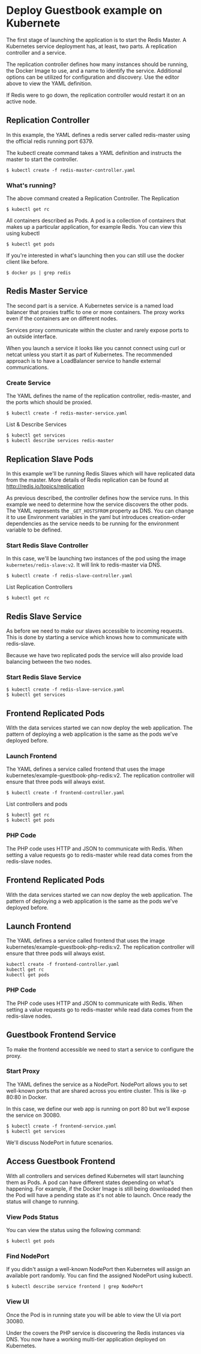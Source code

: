 # Deploy Guestbook example on Kubernete

The first stage of launching the application is to start the Redis Master. A Kubernetes service deployment has, at least, two parts. A replication controller and a service.

The replication controller defines how many instances should be running, the Docker Image to use, and a name to identify the service. Additional options can be utilized for configuration and discovery. Use the editor above to view the YAML definition.

If Redis were to go down, the replication controller would restart it on an active node.

## Replication Controller
In this example, the YAML defines a redis server called redis-master using the official redis running port 6379.

The kubectl create command takes a YAML definition and instructs the master to start the controller.

```
$ kubectl create -f redis-master-controller.yaml
```

### What's running?
The above command created a Replication Controller. The Replication

```
$ kubectl get rc
```

All containers described as Pods. A pod is a collection of containers that makes up a particular application, for example Redis. You can view this using kubectl

```
$ kubectl get pods
```

If you're interested in what's launching then you can still use the docker client like before.

```
$ docker ps | grep redis
```

## Redis Master Service
The second part is a service. A Kubernetes service is a named load balancer that proxies traffic to one or more containers. The proxy works even if the containers are on different nodes.

Services proxy communicate within the cluster and rarely expose ports to an outside interface.

When you launch a service it looks like you cannot connect using curl or netcat unless you start it as part of Kubernetes. The recommended approach is to have a LoadBalancer service to handle external communications.

### Create Service
The YAML defines the name of the replication controller, redis-master, and the ports which should be proxied.

```
$ kubectl create -f redis-master-service.yaml
```

List & Describe Services
```
$ kubectl get services
$ kubectl describe services redis-master
```

## Replication Slave Pods
In this example we'll be running Redis Slaves which will have replicated data from the master. More details of Redis replication can be found at http://redis.io/topics/replication

As previous described, the controller defines how the service runs. In this example we need to determine how the service discovers the other pods. The YAML represents the `_GET_HOSTSFROM` property as DNS. You can change it to use Environment variables in the yaml but introduces creation-order dependencies as the service needs to be running for the environment variable to be defined.

### Start Redis Slave Controller
In this case, we'll be launching two instances of the pod using the image `kubernetes/redis-slave:v2`. It will link to redis-master via DNS.

```
$ kubectl create -f redis-slave-controller.yaml
```

List Replication Controllers
```
$ kubectl get rc
```

## Redis Slave Service
As before we need to make our slaves accessible to incoming requests. This is done by starting a service which knows how to communicate with redis-slave.

Because we have two replicated pods the service will also provide load balancing between the two nodes.

### Start Redis Slave Service
```
$ kubectl create -f redis-slave-service.yaml
$ kubectl get services
```

## Frontend Replicated Pods
With the data services started we can now deploy the web application. The pattern of deploying a web application is the same as the pods we've deployed before.

### Launch Frontend
The YAML defines a service called frontend that uses the image kubernetes/example-guestbook-php-redis:v2. The replication controller will ensure that three pods will always exist.

```
$ kubectl create -f frontend-controller.yaml
```

List controllers and pods
```
$ kubectl get rc
$ kubectl get pods
```

### PHP Code
The PHP code uses HTTP and JSON to communicate with Redis. When setting a value requests go to redis-master while read data comes from the redis-slave nodes.

## Frontend Replicated Pods
With the data services started we can now deploy the web application. The pattern of deploying a web application is the same as the pods we've deployed before.

## Launch Frontend
The YAML defines a service called frontend that uses the image kubernetes/example-guestbook-php-redis:v2. The replication controller will ensure that three pods will always exist.

```
kubectl create -f frontend-controller.yaml
kubectl get rc
kubectl get pods
```

### PHP Code
The PHP code uses HTTP and JSON to communicate with Redis. When setting a value requests go to redis-master while read data comes from the redis-slave nodes.

## Guestbook Frontend Service
To make the frontend accessible we need to start a service to configure the proxy.

### Start Proxy
The YAML defines the service as a NodePort. NodePort allows you to set well-known ports that are shared across you entire cluster. This is like -p 80:80 in Docker.

In this case, we define our web app is running on port 80 but we'll expose the service on 30080.

```
$ kubectl create -f frontend-service.yaml
$ kubectl get services
```

We'll discuss NodePort in future scenarios.

## Access Guestbook Frontend
With all controllers and services defined Kubernetes will start launching them as Pods. A pod can have different states depending on what's happening. For example, if the Docker Image is still being downloaded then the Pod will have a pending state as it's not able to launch. Once ready the status will change to running.

### View Pods Status
You can view the status using the following command:

```
$ kubectl get pods
```

### Find NodePort
If you didn't assign a well-known NodePort then Kubernetes will assign an available port randomly. You can find the assigned NodePort using kubectl.

```
$ kubectl describe service frontend | grep NodePort
```

### View UI
Once the Pod is in running state you will be able to view the UI via port 30080. 

Under the covers the PHP service is discovering the Redis instances via DNS. You now have a working multi-tier application deployed on Kubernetes.

